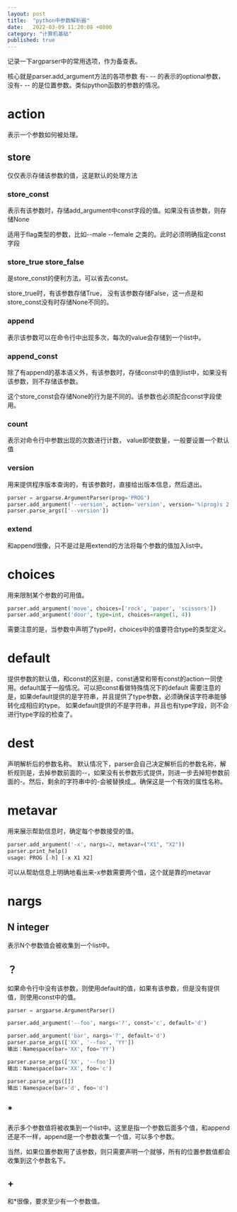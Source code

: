 ```yaml
---
layout: post
title:  "python中参数解析器"
date:   2022-03-09 11:20:08 +0800
category: "计算机基础"
published: true
---
```


记录一下argparser中的常用选项，作为备查表。
<!--more-->
核心就是parser.add_argument方法的各项参数
有- -- 的表示的optional参数，没有- -- 的是位置参数。类似python函数的参数的情况。

# action
表示一个参数如何被处理。

## store  
仅仅表示存储该参数的值，这是默认的处理方法

### store_const 
表示有该参数时，存储add_argument中const字段的值。如果没有该参数，则存储None

适用于flag类型的参数，比如--male --female 之类的。此时必须明确指定const字段
###  store_true store_false 
是store_const的便利方法，可以省去const。

store_true时，有该参数存储True， 没有该参数存储False，这一点是和store_const没有时存储None不同的。

### append
表示该参数可以在命令行中出现多次，每次的value会存储到一个list中。 
### append_const
除了有append的基本语义外，有该参数时，存储const中的值到list中，如果没有该参数，则不存储该参数。

这个store_const会存储None的行为是不同的。该参数也必须配合const字段使用。

### count 
表示对命令行中参数出现的次数进行计数， value即使数量，一般要设置一个默认值
   
### version 
用来提供程序版本查询的，有该参数时，直接给出版本信息，然后退出。
```python
parser = argparse.ArgumentParser(prog='PROG')
parser.add_argument('--version', action='version', version='%(prog)s 2.0')
parser.parse_args(['--version'])
```
### extend
和append很像，只不是过是用extend的方法将每个参数的值加入list中。


# choices 
用来限制某个参数的可用值。
```python
parser.add_argument('move', choices=['rock', 'paper', 'scissors'])
parser.add_argument('door', type=int, choices=range(1, 4))
```
需要注意的是，当参数中声明了type时，choices中的值要符合type的类型定义。

# default
提供参数的默认值，和const的区别是，const通常和带有const的action一同使用。default属于一般情况。可以把const看做特殊情况下的default
需要注意的是，如果default提供的是字符串，并且提供了type参数，必须确保该字符串能够转化成相应的type。
如果default提供的不是字符串，并且也有type字段，则不会进行type字段的检查了。

# dest
声明解析后的参数名称。
默认情况下，parser会自己决定解析后的参数名称，解析规则是，去掉参数前面的--，如果没有长参数形式提供，则进一步去掉短参数前面的-。然后，剩余的字符串中的-会被替换成_。确保这是一个有效的属性名称。

# metavar
用来展示帮助信息时，确定每个参数接受的值。
```python
parser.add_argument('-x', nargs=2, metavar=("X1", "X2"))
parser.print_help()
usage: PROG [-h] [-x X1 X2]
```
可以从帮助信息上明确地看出来-x参数需要两个值，这个就是靠的metavar

# nargs
## N integer 
表示N个参数值会被收集到一个list中。
## ？ 
如果命令行中没有该参数，则使用default的值，如果有该参数，但是没有提供值，则使用const中的值。
```python
parser = argparse.ArgumentParser()

parser.add_argument('--foo', nargs='?', const='c', default='d')

parser.add_argument('bar', nargs='?', default='d')
parser.parse_args(['XX', '--foo', 'YY'])
输出：Namespace(bar='XX', foo='YY')

parser.parse_args(['XX', '--foo'])
输出：Namespace(bar='XX', foo='c')

parser.parse_args([])
输出：Namespace(bar='d', foo='d')
```
## \*

表示多个参数值将被收集到一个list中。这里是指一个参数后面多个值，和append还是不一样，append是一个参数收集一个值，可以多个参数。

当然，如果位置参数用了该参数，则只需要声明一个就够，所有的位置参数值都会收集到这个参数名下。

## +
和\*很像，要求至少有一个参数值。


    

